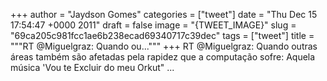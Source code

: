 
+++
author = "Jaydson Gomes"
categories = ["tweet"]
date = "Thu Dec 15 17:54:47 +0000 2011"
draft = false
image = "{TWEET_IMAGE}"
slug = "69ca205c981fcc1ae6b238ecad69340717c39dec"
tags = ["tweet"]
title = """RT @Miguelgraz: Quando ou..."""
+++
RT @Miguelgraz: Quando outras áreas também são afetadas pela rapidez que a computação sofre: Aquela música 'Vou te Excluir do meu Orkut" ...
